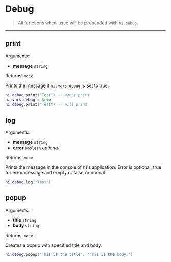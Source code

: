 # Debug

> All functions when used will be prepended with `ni.debug`.

---

## print

Arguments:

- **message** `string`

Returns: `void`

Prints the message if `ni.vars.debug` is set to true.

```lua
ni.debug.print("Test") -- Won't print
ni.vars.debug = true
ni.debug.print("Test") -- Will print
```

## log

Arguments:

- **message** `string`
- **error** `boolean` _optional_

Returns: `void`

Prints the message in the console of ni's application. Error is optional, true for error message and empty or false or normal.

```lua
ni.debug.log("Test")
```

## popup

Arguments:

- **title** `string`
- **body** `string`

Returns: `void`

Creates a popup with specified title and body.

```lua
ni.debug.popup("This is the title", "This is the body.")
```

